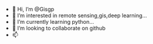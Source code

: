 - 👋 Hi, I’m @Gisgp
- 👀 I’m interested in remote sensing,gis,deep learning...
- 🌱 I’m currently learning python...
- 💞️ I’m looking to collaborate on github
- 📫 

<!---
Gisgp/Gisgp is a ✨ special ✨ repository because its `README.md` (this file) appears on your GitHub profile.
You can click the Preview link to take a look at your changes.
--->
